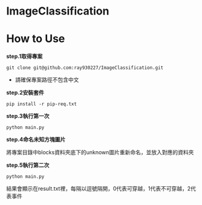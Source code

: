 ﻿# ImageClassification

How to Use
===

**step.1取得專案**  
```
git clone git@github.com:ray930227/ImageClassification.git
```
- 請確保專案路徑不包含中文

**step.2安裝套件**
```
pip install -r pip-req.txt 
```

**step.3執行第一次**
```
python main.py
```

**step.4命名未知方塊圖片**

將專案目錄中blocks資料夾底下的unknown圖片重新命名，並放入對應的資料夾

**step.5執行第二次**
```
python main.py
```

結果會顯示在result.txt裡，每隔以逗號隔開，0代表可穿越，1代表不可穿越，2代表事件
